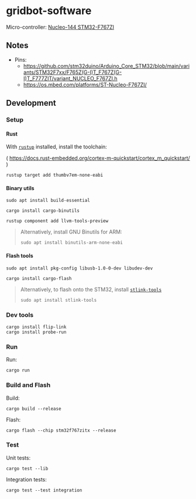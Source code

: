 # gridbot-software

Micro-controller: [Nucleo-144 STM32-F767ZI](https://nz.element14.com/stmicroelectronics/nucleo-f767zi/dev-board-nucleo-32-mcu/dp/2546569)

## Notes

- Pins:
  - https://github.com/stm32duino/Arduino_Core_STM32/blob/main/variants/STM32F7xx/F765Z(G-I)T_F767Z(G-I)T_F777ZIT/variant_NUCLEO_F767ZI.h
  - https://os.mbed.com/platforms/ST-Nucleo-F767ZI/

## Development

### Setup

#### Rust

With [`rustup`](https://rustup.rs) installed, install the toolchain:

( https://docs.rust-embedded.org/cortex-m-quickstart/cortex_m_quickstart/ )

```shell
rustup target add thumbv7em-none-eabi
```

#### Binary utils

```shell
sudo apt install build-essential
```

```shell
cargo install cargo-binutils
```

```shell
rustup component add llvm-tools-preview
```

> Alternatively, install GNU Binutils for ARM:
>
> ```
> sudo apt install binutils-arm-none-eabi
> ```

#### Flash tools

```shell
sudo apt install pkg-config libusb-1.0-0-dev libudev-dev
```

```shell
cargo install cargo-flash
```

> Alternatively, to flash onto the STM32, install [`stlink-tools`](https://github.com/stlink-org/stlink)
>
> ```shell
> sudo apt install stlink-tools
> ```

### Dev tools

```shell
cargo install flip-link
cargo install probe-run
```

### Run

Run:

```shell
cargo run
```

### Build and Flash

Build:

```shell
cargo build --release
```

Flash:

```shell
cargo flash --chip stm32f767zitx --release
```

### Test

Unit tests:

```shell
cargo test --lib
```

Integration tests:

```shell
cargo test --test integration
```
